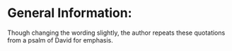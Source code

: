 # General Information:

Though changing the wording slightly, the author repeats these quotations from a psalm of David for emphasis.